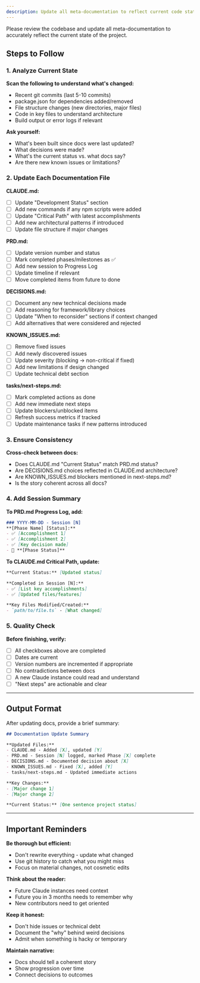 ```yaml
---
description: Update all meta-documentation to reflect current code state
---
```


Please review the codebase and update all meta-documentation to accurately reflect the current state of the project.

## Steps to Follow

### 1. Analyze Current State

**Scan the following to understand what's changed:**
- Recent git commits (last 5-10 commits)
- package.json for dependencies added/removed
- File structure changes (new directories, major files)
- Code in key files to understand architecture
- Build output or error logs if relevant

**Ask yourself:**
- What's been built since docs were last updated?
- What decisions were made?
- What's the current status vs. what docs say?
- Are there new known issues or limitations?

### 2. Update Each Documentation File

**CLAUDE.md:**
- [ ] Update "Development Status" section
- [ ] Add new commands if any npm scripts were added
- [ ] Update "Critical Path" with latest accomplishments
- [ ] Add new architectural patterns if introduced
- [ ] Update file structure if major changes

**PRD.md:**
- [ ] Update version number and status
- [ ] Mark completed phases/milestones as ✅
- [ ] Add new session to Progress Log
- [ ] Update timeline if relevant
- [ ] Move completed items from future to done

**DECISIONS.md:**
- [ ] Document any new technical decisions made
- [ ] Add reasoning for framework/library choices
- [ ] Update "When to reconsider" sections if context changed
- [ ] Add alternatives that were considered and rejected

**KNOWN_ISSUES.md:**
- [ ] Remove fixed issues
- [ ] Add newly discovered issues
- [ ] Update severity (blocking → non-critical if fixed)
- [ ] Add new limitations if design changed
- [ ] Update technical debt section

**tasks/next-steps.md:**
- [ ] Mark completed actions as done
- [ ] Add new immediate next steps
- [ ] Update blockers/unblocked items
- [ ] Refresh success metrics if tracked
- [ ] Update maintenance tasks if new patterns introduced

### 3. Ensure Consistency

**Cross-check between docs:**
- Does CLAUDE.md "Current Status" match PRD.md status?
- Are DECISIONS.md choices reflected in CLAUDE.md architecture?
- Are KNOWN_ISSUES.md blockers mentioned in next-steps.md?
- Is the story coherent across all docs?

### 4. Add Session Summary

**To PRD.md Progress Log, add:**
```markdown
### YYYY-MM-DD - Session [N]
**[Phase Name] [Status]:**
- ✅ [Accomplishment 1]
- ✅ [Accomplishment 2]
- ✅ [Key decision made]
- 🎯 **[Phase Status]**
```

**To CLAUDE.md Critical Path, update:**
```markdown
**Current Status:** [Updated status]

**Completed in Session [N]:**
- ✅ [List key accomplishments]
- ✅ [Updated files/features]

**Key Files Modified/Created:**
- `path/to/file.ts` - [What changed]
```

### 5. Quality Check

**Before finishing, verify:**
- [ ] All checkboxes above are completed
- [ ] Dates are current
- [ ] Version numbers are incremented if appropriate
- [ ] No contradictions between docs
- [ ] A new Claude instance could read and understand
- [ ] "Next steps" are actionable and clear

---

## Output Format

After updating docs, provide a brief summary:

```markdown
## Documentation Update Summary

**Updated Files:**
- CLAUDE.md - Added [X], updated [Y]
- PRD.md - Session [N] logged, marked Phase [X] complete
- DECISIONS.md - Documented decision about [X]
- KNOWN_ISSUES.md - Fixed [X], added [Y]
- tasks/next-steps.md - Updated immediate actions

**Key Changes:**
- [Major change 1]
- [Major change 2]

**Current Status:** [One sentence project status]
```

---

## Important Reminders

**Be thorough but efficient:**
- Don't rewrite everything - update what changed
- Use git history to catch what you might miss
- Focus on material changes, not cosmetic edits

**Think about the reader:**
- Future Claude instances need context
- Future you in 3 months needs to remember why
- New contributors need to get oriented

**Keep it honest:**
- Don't hide issues or technical debt
- Document the "why" behind weird decisions
- Admit when something is hacky or temporary

**Maintain narrative:**
- Docs should tell a coherent story
- Show progression over time
- Connect decisions to outcomes
